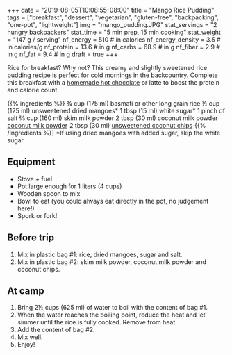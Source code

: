 +++
date = "2019-08-05T10:08:55-08:00"
title = "Mango Rice Pudding"
tags = ["breakfast", "dessert", "vegetarian", "gluten-free", "backpacking", "one-pot", "lightweight"]
img = "mango_pudding.JPG"
stat_servings = "2 hungry backpackers"
stat_time = "5 min prep, 15 min cooking"
stat_weight = "147 g / serving"
nf_energy = 510 # in calories
nf_energy_density = 3.5 # in calories/g
nf_protein = 13.6 # in g
nf_carbs = 68.9 # in g
nf_fiber = 2.9 # in g
nf_fat = 9.4 # in g
draft = true
+++

Rice for breakfast? Why not? This creamy and slightly sweetened rice pudding recipe is perfect for cold mornings in the backcountry. Complete this breakfast with a [homemade hot chocolate](/recipes/hot-chocolate/) or latte to boost the protein and calorie count. 

{{% ingredients %}}
¾ cup (175 ml) basmati or other long grain rice
½ cup (125 ml) unsweetened dried mangoes\*
1 tbsp (15 ml) white sugar\*
1 pinch of salt
⅔ cup (160 ml) skim milk powder
2 tbsp (30 ml) coconut milk powder <a target="_blank" href="https://www.amazon.com/gp/product/B015HT13H2/ref=as_li_tl?ie=UTF8&camp=1789&creative=9325&creativeASIN=B015HT13H2&linkCode=as2&tag=gourmethiking-20&linkId=97ff2eb8c8b426b53dba0226c6d76843">coconut milk powder</a><img src="//ir-na.amazon-adsystem.com/e/ir?t=gourmethiking-20&l=am2&o=1&a=B015HT13H2" width="1" height="1" border="0" alt="" style="border:none !important; margin:0px !important;" />
2 tbsp (30 ml) <a target="_blank" href="https://www.amazon.com/gp/product/B01N5I606R/ref=as_li_tl?ie=UTF8&camp=1789&creative=9325&creativeASIN=B01N5I606R&linkCode=as2&tag=gourmethiking-20&linkId=f62594d984f0139b4ebc7acd70337af2">unsweetened coconut chips</a><img src="//ir-na.amazon-adsystem.com/e/ir?t=gourmethiking-20&l=am2&o=1&a=B01N5I606R" width="1" height="1" border="0" alt="" style="border:none !important; margin:0px !important;" /> 
{{% /ingredients %}}
\*If using dried mangoes with added sugar, skip the white sugar. 

## Equipment
- Stove + fuel
- Pot large enough for 1 liters (4 cups)
- Wooden spoon to mix
- Bowl to eat (you could always eat directly in the pot, no judgement here!)
- Spork or fork!
 
## Before trip
1. Mix in plastic bag #1: rice, dried mangoes, sugar and salt.
1. Mix in plastic bag #2: skim milk powder, coconut milk powder and coconut chips.
 
## At camp
1. Bring 2½ cups (625 ml) of water to boil with the content of bag #1.
1. When the water reaches the boiling point, reduce the heat and let simmer until the rice is fully cooked. Remove from heat.
1. Add the content of bag #2.
1. Mix well.
1. Enjoy!
